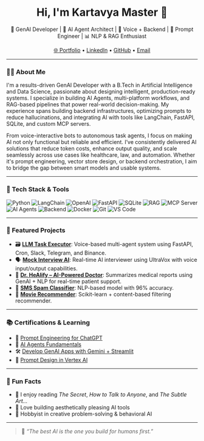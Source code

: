 <h1 align="center">Hi, I'm Kartavya Master 👋</h1>

<p align="center">
  🚀 GenAI Developer | 🧠 AI Agent Architect | 🤖 Voice + Backend | 🧠 Prompt Engineer | 📊 NLP & RAG Enthusiast
</p>

<p align="center">
  <a href="https://kartavya-master.netlify.app/">🌐 Portfolio</a> •
  <a href="https://linkedin.com/in/kartavya-master-495222228">LinkedIn</a> •
  <a href="https://github.com/kartavya1710">GitHub</a> •
  <a href="mailto:kartavyamaster17@gmail.com">Email</a>
</p>

---

### 👨‍💻 About Me

I'm a results-driven GenAI Developer with a B.Tech in Artificial Intelligence and Data Science, passionate about designing intelligent, production-ready systems. I specialize in building AI Agents, multi-platform workflows, and RAG-based pipelines that power real-world decision-making. My experience spans building backend infrastructures, optimizing prompts to reduce hallucinations, and integrating AI with tools like LangChain, FastAPI, SQLite, and custom MCP servers.

From voice-interactive bots to autonomous task agents, I focus on making AI not only functional but reliable and efficient. I’ve consistently delivered AI solutions that reduce token costs, enhance output quality, and scale seamlessly across use cases like healthcare, law, and automation. Whether it's prompt engineering, vector store design, or backend orchestration, I aim to bridge the gap between smart models and usable systems.

---

### 🧰 Tech Stack & Tools

![Python](https://img.shields.io/badge/-Python-black?style=flat&logo=python)
![LangChain](https://img.shields.io/badge/-LangChain-black?style=flat&logo=chainlink)
![OpenAI](https://img.shields.io/badge/-OpenAI-black?style=flat&logo=openai)
![FastAPI](https://img.shields.io/badge/-FastAPI-black?style=flat&logo=fastapi)
![SQLite](https://img.shields.io/badge/-SQLite-black?style=flat&logo=sqlite)
![RAG](https://img.shields.io/badge/-RAG-black?style=flat)
![MCP Server](https://img.shields.io/badge/-MCP%20Server-black?style=flat)
![AI Agents](https://img.shields.io/badge/-AI%20Agents-black?style=flat)
![Backend](https://img.shields.io/badge/-Backend-black?style=flat)
![Docker](https://img.shields.io/badge/-Docker-black?style=flat&logo=docker)
![Git](https://img.shields.io/badge/-Git-black?style=flat&logo=git)
![VS Code](https://img.shields.io/badge/-VS%20Code-black?style=flat&logo=visual-studio-code)

---

### 🚀 Featured Projects

- 🗃️ [**LLM Task Executor**](https://github.com/kartavya1710): Voice-based multi-agent system using FastAPI, Cron, Slack, Telegram, and Binance.
- 🗣️ [**Mock Interview AI**](https://github.com/kartavya1710): Real-time AI interviewer using UltraVox with voice input/output capabilities.
- 🧬 [**Dr. HeAlify – AI-Powered Doctor**](https://github.com/kartavya1710/Dr.-HeAlify): Summarizes medical reports using GenAI + NLP for real-time patient support.
- 📮 [**SMS Spam Classifier**](https://github.com/kartavya1710/sms-spam-classifier): NLP-based model with 96% accuracy.
- 🎥 [**Movie Recommender**](https://github.com/kartavya1710/Movie-recommender): Scikit-learn + content-based filtering recommender.

---

### 📚 Certifications & Learning

- 🧠 [Prompt Engineering for ChatGPT](https://www.linkedin.com/in/kartavya-master-495222228/details/certifications/)
- 🤖 [AI Agents Fundamentals](https://www.credly.com/badges/e10b06fb-c347-4052-9fea-dccfdb5d8d74)
- 🛠️ [Develop GenAI Apps with Gemini + Streamlit](https://www.mygreatlearning.com/certificate/JGBHGMTE)
- 🔎 [Prompt Design in Vertex AI](https://cdn-lfs-us-1.hf.co/repos/f2/34/f2344151f60f6027c436821dc61cf3f27a46435de57df8df50ad02b5acca7c07/248485f1d6c356c67779406bb0e1d471d41e72c43107142ee8400bfea9b0647e)

---

### 🧘 Fun Facts

- 📖 I enjoy reading *The Secret*, *How to Talk to Anyone*, and *The Subtle Art...*
- 🎨 Love building aesthetically pleasing AI tools
- 🧩 Hobbyist in creative problem-solving & behavioral AI

---

> 🔔 *“The best AI is the one you build for humans first.”*

